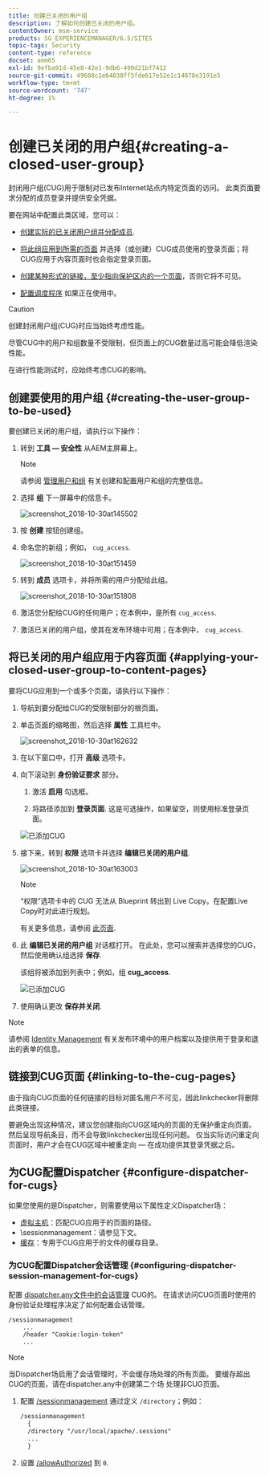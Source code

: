 ```yaml
---
title: 创建已关闭的用户组
description: 了解如何创建已关闭的用户组。
contentOwner: msm-service
products: SG_EXPERIENCEMANAGER/6.5/SITES
topic-tags: Security
content-type: reference
docset: aem65
exl-id: 9efba91d-45e8-42e1-9db6-490d21bf7412
source-git-commit: 49688c1e64038ff5fde617e52e1c14878e3191e5
workflow-type: tm+mt
source-wordcount: '747'
ht-degree: 1%

---
```


# 创建已关闭的用户组{#creating-a-closed-user-group}

封闭用户组(CUG)用于限制对已发布Internet站点内特定页面的访问。 此类页面要求分配的成员登录并提供安全凭据。

要在网站中配置此类区域，您可以：

* [创建实际的已关闭用户组并分配成员](#creating-the-user-group-to-be-used).

* [将此组应用到所需的页面](#applying-your-closed-user-group-to-content-pages) 并选择（或创建）CUG成员使用的登录页面；将CUG应用于内容页面时也会指定登录页面。

* [创建某种形式的链接，至少指向保护区内的一个页面](#linking-to-the-cug-pages)，否则它将不可见。

* [配置调度程序](#configure-dispatcher-for-cugs) 如果正在使用中。

>[!CAUTION]
>
>创建封闭用户组(CUG)时应当始终考虑性能。
>
>尽管CUG中的用户和组数量不受限制，但页面上的CUG数量过高可能会降低渲染性能。
>
>在进行性能测试时，应始终考虑CUG的影响。

## 创建要使用的用户组 {#creating-the-user-group-to-be-used}

要创建已关闭的用户组，请执行以下操作：

1. 转到 **工具 — 安全性** 从AEM主屏幕上。

   >[!NOTE]
   >
   >请参阅 [管理用户和组](/help/sites-administering/security.md#managing-users-and-groups) 有关创建和配置用户和组的完整信息。

1. 选择 **组** 下一屏幕中的信息卡。

   ![screenshot_2018-10-30at145502](assets/screenshot_2018-10-30at145502.png)

1. 按 **创建** 按钮创建组。
1. 命名您的新组；例如， `cug_access`.

   ![screenshot_2018-10-30at151459](assets/screenshot_2018-10-30at151459.png)

1. 转到 **成员** 选项卡，并将所需的用户分配给此组。

   ![screenshot_2018-10-30at151808](assets/screenshot_2018-10-30at151808.png)

1. 激活您分配给CUG的任何用户；在本例中，是所有 `cug_access`.
1. 激活已关闭的用户组，使其在发布环境中可用；在本例中， `cug_access`.

## 将已关闭的用户组应用于内容页面 {#applying-your-closed-user-group-to-content-pages}

要将CUG应用到一个或多个页面，请执行以下操作：

1. 导航到要分配给CUG的受限制部分的根页面。
1. 单击页面的缩略图，然后选择 **属性** 工具栏中。

   ![screenshot_2018-10-30at162632](assets/screenshot_2018-10-30at162632.png)

1. 在以下窗口中，打开 **高级** 选项卡。

1. 向下滚动到 **身份验证要求** 部分。

   1. 激活 **启用** 勾选框。

   1. 将路径添加到 **登录页面**.
这是可选操作，如果留空，则使用标准登录页面。

   ![已添加CUG](assets/cug-authentication-requirement.png)

1. 接下来，转到 **权限** 选项卡并选择 **编辑已关闭的用户组**.

   ![screenshot_2018-10-30at163003](assets/screenshot_2018-10-30at163003.png)

   >[!NOTE]
   >
   >“权限”选项卡中的 CUG 无法从 Blueprint 转出到 Live Copy。在配置Live Copy时对此进行规划。
   >
   >有关更多信息，请参阅 [此页面](closed-user-groups.md#aem-livecopy).

1. 此 **编辑已关闭的用户组** 对话框打开。 在此处，您可以搜索并选择您的CUG，然后使用确认组选择 **保存**.

   该组将被添加到列表中；例如，组 **cug_access**.

   ![已添加CUG](assets/cug-added.png)

1. 使用确认更改 **保存并关闭**.

>[!NOTE]
>
>请参阅 [Identity Management](/help/sites-administering/identity-management.md) 有关发布环境中的用户档案以及提供用于登录和退出的表单的信息。

## 链接到CUG页面 {#linking-to-the-cug-pages}

由于指向CUG页面的任何链接的目标对匿名用户不可见，因此linkchecker将删除此类链接。

要避免出现这种情况，建议您创建指向CUG区域内的页面的无保护重定向页面。 然后呈现导航条目，而不会导致linkchecker出现任何问题。 仅当实际访问重定向页面时，用户才会在CUG区域中被重定向 — 在成功提供其登录凭据之后。

## 为CUG配置Dispatcher {#configure-dispatcher-for-cugs}

如果您使用的是Dispatcher，则需要使用以下属性定义Dispatcher场：

* [虚拟主机](https://experienceleague.adobe.com/docs/experience-manager-dispatcher/using/configuring/dispatcher-configuration.html?lang=en#identifying-virtual-hosts-virtualhosts)：匹配CUG应用于的页面的路径。
* \sessionmanagement：请参见下文。
* [缓存](https://experienceleague.adobe.com/docs/experience-manager-dispatcher/using/configuring/dispatcher-configuration.html?lang=en#configuring-the-dispatcher-cache-cache)：专用于CUG应用于的文件的缓存目录。

### 为CUG配置Dispatcher会话管理 {#configuring-dispatcher-session-management-for-cugs}

配置 [dispatcher.any文件中的会话管理](https://experienceleague.adobe.com/docs/experience-manager-dispatcher/using/configuring/dispatcher-configuration.html?lang=en#enabling-secure-sessions-sessionmanagement) CUG的。 在请求访问CUG页面时使用的身份验证处理程序决定了如何配置会话管理。

```xml
/sessionmanagement
    ...
    /header "Cookie:login-token"
    ...
```

>[!NOTE]
>
>当Dispatcher场启用了会话管理时，不会缓存场处理的所有页面。 要缓存超出CUG的页面，请在dispatcher.any中创建第二个场
>处理非CUG页面。

1. 配置 [/sessionmanagement](https://experienceleague.adobe.com/docs/experience-manager-dispatcher/using/configuring/dispatcher-configuration.html?lang=en#enabling-secure-sessions-sessionmanagement) 通过定义 `/directory`；例如：

   ```xml
   /sessionmanagement
     {
     /directory "/usr/local/apache/.sessions"
     ...
     }
   ```

1. 设置 [/allowAuthorized](https://experienceleague.adobe.com/docs/experience-manager-dispatcher/using/configuring/dispatcher-configuration.html?lang=en#caching-when-authentication-is-used) 到 `0`.

